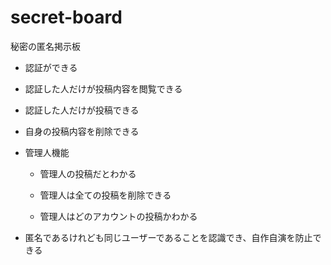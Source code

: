 # secret-board

秘密の匿名掲示板

- 認証ができる

- 認証した人だけが投稿内容を閲覧できる

- 認証した人だけが投稿できる

- 自身の投稿内容を削除できる

- 管理人機能

  - 管理人の投稿だとわかる

  - 管理人は全ての投稿を削除できる

  - 管理人はどのアカウントの投稿かわかる

- 匿名であるけれども同じユーザーであることを認識でき、自作自演を防止できる
